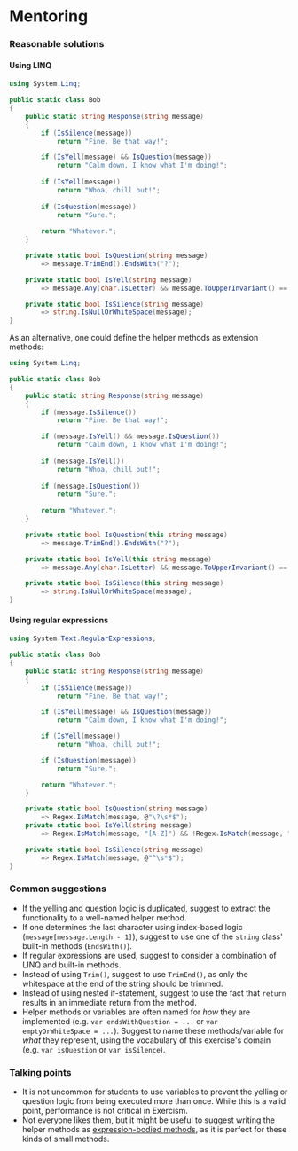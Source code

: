 # Mentoring

### Reasonable solutions

#### Using LINQ

```csharp
using System.Linq;

public static class Bob
{
    public static string Response(string message)
    {
        if (IsSilence(message)) 
            return "Fine. Be that way!";

        if (IsYell(message) && IsQuestion(message))
            return "Calm down, I know what I'm doing!";
        
        if (IsYell(message))
            return "Whoa, chill out!";
        
        if (IsQuestion(message))
            return "Sure.";
        
        return "Whatever.";
    }

    private static bool IsQuestion(string message)
        => message.TrimEnd().EndsWith("?");

    private static bool IsYell(string message)
        => message.Any(char.IsLetter) && message.ToUpperInvariant() == message;

    private static bool IsSilence(string message)
        => string.IsNullOrWhiteSpace(message);
}
```

As an alternative, one could define the helper methods as extension methods:

```csharp
using System.Linq;

public static class Bob
{
    public static string Response(string message)
    {
        if (message.IsSilence()) 
            return "Fine. Be that way!";

        if (message.IsYell() && message.IsQuestion())
            return "Calm down, I know what I'm doing!";
        
        if (message.IsYell())
            return "Whoa, chill out!";
        
        if (message.IsQuestion())
            return "Sure.";
        
        return "Whatever.";
    }

    private static bool IsQuestion(this string message)
        => message.TrimEnd().EndsWith("?");

    private static bool IsYell(this string message)
        => message.Any(char.IsLetter) && message.ToUpperInvariant() == message;

    private static bool IsSilence(this string message)
        => string.IsNullOrWhiteSpace(message);
}
```

#### Using regular expressions

```csharp
using System.Text.RegularExpressions;

public static class Bob
{
    public static string Response(string message)
    {
        if (IsSilence(message))
            return "Fine. Be that way!";

        if (IsYell(message) && IsQuestion(message))
            return "Calm down, I know what I'm doing!";

        if (IsYell(message))
            return "Whoa, chill out!";

        if (IsQuestion(message))
            return "Sure.";

        return "Whatever.";
    }

    private static bool IsQuestion(string message)
        => Regex.IsMatch(message, @"\?\s*$");
    private static bool IsYell(string message)
        => Regex.IsMatch(message, "[A-Z]") && !Regex.IsMatch(message, "[a-z]");

    private static bool IsSilence(string message)
        => Regex.IsMatch(message, @"^\s*$");
}
```

### Common suggestions

- If the yelling and question logic is duplicated, suggest to extract the functionality to a well-named helper method.
- If one determines the last character using index-based logic (`message[message.Length - 1]`), suggest to use one of the `string` class' built-in methods (`EndsWith()`).
- If regular expressions are used, suggest to consider a combination of LINQ and built-in methods.
- Instead of using `Trim()`, suggest to use `TrimEnd()`, as only the whitespace at the end of the string should be trimmed.
- Instead of using nested if-statement, suggest to use the fact that `return` results in an immediate return from the method.
- Helper methods or variables are often named for _how_ they are implemented (e.g. `var endsWithQuestion = ...` or `var emptyOrWhiteSpace = ...`). Suggest to name these methods/variable for _what_ they represent, using the vocabulary of this exercise's domain (e.g. `var isQuestion` or `var isSilence`).

### Talking points

- It is not uncommon for students to use variables to prevent the yelling or question logic from being executed more than once. While this is a valid point, performance is not critical in Exercism.
- Not everyone likes them, but it might be useful to suggest writing the helper methods as [expression-bodied methods](https://docs.microsoft.com/en-us/dotnet/csharp/programming-guide/statements-expressions-operators/expression-bodied-members#methods), as it is perfect for these kinds of small methods.
